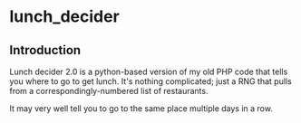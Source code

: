 # lunch_decider

## Introduction

Lunch decider 2.0 is a python-based version of my old PHP code that tells you
where to go to get lunch.  It's nothing complicated; just a RNG that pulls from
a correspondingly-numbered list of restaurants.

It may very well tell you to go to the same place multiple days in a row.
